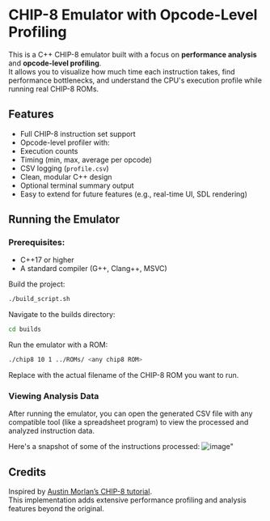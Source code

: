 # CHIP-8 Emulator with Opcode-Level Profiling

This is a C++ CHIP-8 emulator built with a focus on **performance analysis** and **opcode-level profiling**.  
It allows you to visualize how much time each instruction takes, find performance bottlenecks, and understand the CPU's execution profile while running real CHIP-8 ROMs.

## Features

-  Full CHIP-8 instruction set support
-  Opcode-level profiler with:
  - Execution counts
  - Timing (min, max, average per opcode)
  - CSV logging (`profile.csv`)
-  Clean, modular C++ design
-  Optional terminal summary output
-  Easy to extend for future features (e.g., real-time UI, SDL rendering)

##  Running the Emulator

### Prerequisites:
- C++17 or higher
- A standard compiler (G++, Clang++, MSVC)

Build the project:
```bash
./build_script.sh
```
Navigate to the builds directory:
```bash
cd builds
```
Run the emulator with a ROM:
```bash
./chip8 10 1 ../ROMs/ <any chip8 ROM>
```
Replace <any chip8 ROM> with the actual filename of the CHIP-8 ROM you want to run.

### Viewing Analysis Data
After running the emulator, you can open the generated CSV file with any compatible tool (like a spreadsheet program) to view the processed and analyzed instruction data.

Here's a snapshot of some of the instructions processed:
![image](https://github.com/user-attachments/assets/9e750575-3644-45ee-87e1-642862f47fa7)"

## Credits

Inspired by [Austin Morlan’s CHIP-8 tutorial](https://austinmorlan.com/posts/chip8_emulator/).  
This implementation adds extensive performance profiling and analysis features beyond the original.

